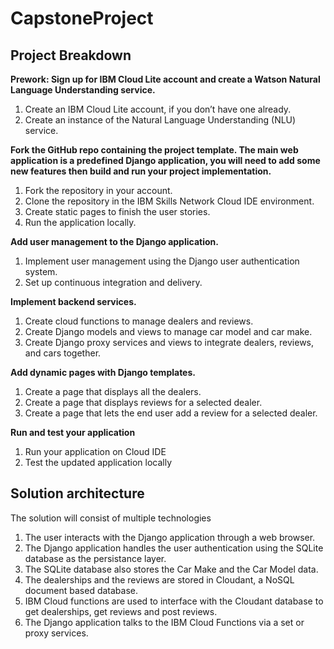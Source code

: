 # CapstoneProject
## Project Breakdown
**Prework: Sign up for IBM Cloud Lite account and create a Watson Natural Language Understanding service.**

1. Create an IBM Cloud Lite account, if you don’t have one already.
2. Create an instance of the Natural Language Understanding (NLU) service.

**Fork the GitHub repo containing the project template. The main web application is a predefined Django application,
you will need to add some new features then build and run your project implementation.**

1. Fork the repository in your account.
2. Clone the repository in the IBM Skills Network Cloud IDE environment.
3. Create static pages to finish the user stories.
4. Run the application locally.

**Add user management to the Django application.**

1. Implement user management using the Django user authentication system.
2. Set up continuous integration and delivery.
   
**Implement backend services.**

1. Create cloud functions to manage dealers and reviews.
2. Create Django models and views to manage car model and car make.
3. Create Django proxy services and views to integrate dealers, reviews, and cars together.

**Add dynamic pages with Django templates.**

1. Create a page that displays all the dealers.
2. Create a page that displays reviews for a selected dealer.
3. Create a page that lets the end user add a review for a selected dealer.

**Run and test your application**

1. Run your application on Cloud IDE
2. Test the updated application locally

## Solution architecture
The solution will consist of multiple technologies

1. The user interacts with the Django application through a web browser.
2. The Django application handles the user authentication using the SQLite database as the persistance layer.
3. The SQLite database also stores the Car Make and the Car Model data.
4. The dealerships and the reviews are stored in Cloudant, a NoSQL document based database.
5. IBM Cloud functions are used to interface with the Cloudant database to get dealerships, get reviews and post reviews.
6. The Django application talks to the IBM Cloud Functions via a set or proxy services.


